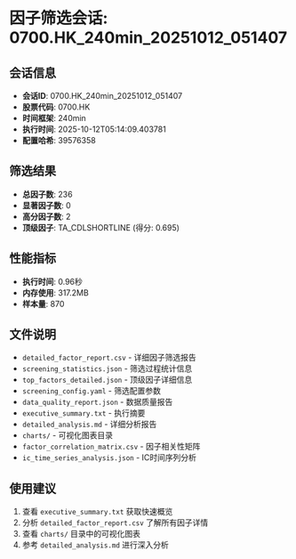 # 因子筛选会话: 0700.HK_240min_20251012_051407

## 会话信息
- **会话ID**: 0700.HK_240min_20251012_051407
- **股票代码**: 0700.HK
- **时间框架**: 240min
- **执行时间**: 2025-10-12T05:14:09.403781
- **配置哈希**: 39576358

## 筛选结果
- **总因子数**: 236
- **显著因子数**: 0
- **高分因子数**: 2
- **顶级因子**: TA_CDLSHORTLINE (得分: 0.695)

## 性能指标
- **执行时间**: 0.96秒
- **内存使用**: 317.2MB
- **样本量**: 870

## 文件说明
- `detailed_factor_report.csv` - 详细因子筛选报告
- `screening_statistics.json` - 筛选过程统计信息
- `top_factors_detailed.json` - 顶级因子详细信息
- `screening_config.yaml` - 筛选配置参数
- `data_quality_report.json` - 数据质量报告
- `executive_summary.txt` - 执行摘要
- `detailed_analysis.md` - 详细分析报告
- `charts/` - 可视化图表目录
- `factor_correlation_matrix.csv` - 因子相关性矩阵
- `ic_time_series_analysis.json` - IC时间序列分析

## 使用建议
1. 查看 `executive_summary.txt` 获取快速概览
2. 分析 `detailed_factor_report.csv` 了解所有因子详情
3. 查看 `charts/` 目录中的可视化图表
4. 参考 `detailed_analysis.md` 进行深入分析
